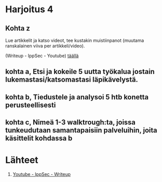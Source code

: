 # Harjoitus 4

## Kohta z

Lue artikkelit ja katso videot, tee kustakin muistiinpanot (muutama ranskalainen viiva per artikkeli/video).

(Writeup - IppSec - Youtube) [täällä](https://www.youtube.com/watch?v=GKq4cwBfH24)

## kohta a, Etsi ja kokeile 5 uutta työkalua jostain lukemastasi/katsomastasi läpikävelystä.

## kohta b, Tiedustele ja analysoi 5 htb konetta perusteellisesti

## kohta c, Nimeä 1-3 walktrough:ta, joissa tunkeudutaan samantapaisiin palveluihin, joita käsittelit kohdassa b


# Lähteet

1. [Youtube - IppSec - Writeup](https://www.youtube.com/watch?v=GKq4cwBfH24)
